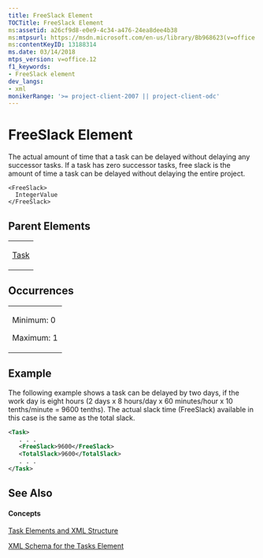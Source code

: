```yaml
---
title: FreeSlack Element
TOCTitle: FreeSlack Element
ms:assetid: a26cf9d8-e0e9-4c34-a476-24ea8dee4b38
ms:mtpsurl: https://msdn.microsoft.com/en-us/library/Bb968623(v=office.12)
ms:contentKeyID: 13188314
ms.date: 03/14/2018
mtps_version: v=office.12
f1_keywords:
- FreeSlack element
dev_langs:
- xml
monikerRange: '>= project-client-2007 || project-client-odc'
---
```


# FreeSlack Element




The actual amount of time that a task can be delayed without delaying any successor tasks. If a task has zero successor tasks, free slack is the amount of time a task can be delayed without delaying the entire project.

    <FreeSlack>
      IntegerValue
    </FreeSlack>

## Parent Elements

<table>
<colgroup>
<col style="width: 100%" />
</colgroup>
<tbody>
<tr class="odd">
<td><p><a href="task-element.md">Task</a></p></td>
</tr>
</tbody>
</table>

## Occurrences

<table>
<colgroup>
<col style="width: 100%" />
</colgroup>
<tbody>
<tr class="odd">
<td><p>Minimum: 0</p>
<p>Maximum: 1</p></td>
</tr>
</tbody>
</table>

## Example

The following example shows a task can be delayed by two days, if the work day is eight hours (2 days x 8 hours/day x 60 minutes/hour x 10 tenths/minute = 9600 tenths). The actual slack time (FreeSlack) available in this case is the same as the total slack.

``` xml
<Task>
   . . .
   <FreeSlack>9600</FreeSlack>
   <TotalSlack>9600</TotalSlack>
   . . .
</Task>
```

## See Also

#### Concepts

[Task Elements and XML Structure](task-elements-and-xml-structure.md)

[XML Schema for the Tasks Element](xml-schema-for-the-tasks-element.md)

